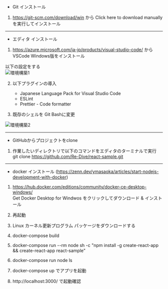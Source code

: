- Git インストール
1. https://git-scm.com/download/win
から
Click here to download manually を実行してインストール

---

- エディタ インストール
1. https://azure.microsoft.com/ja-jp/products/visual-studio-code/
から
VSCode Windows版をインストール

以下の設定をする  
![環境構築1](https://user-images.githubusercontent.com/56077133/103454337-45330680-4d26-11eb-8147-712720ff22b8.png)

2. 以下プラグインの導入
    - Japanese Language Pack for Visual Studio Code
    - ESLint
    - Prettier - Code formatter

3. 既存のシェルを Git Bashに変更

![環境構築2](https://user-images.githubusercontent.com/56077133/103454339-48c68d80-4d26-11eb-85ba-d57e08b5b5ac.png)

---

- GitHubからプロジェクトをclone

1. 作業したいディレクトリで以下のコマンドをエディタのターミナルで実行  
git clone https://github.com/Re-Dive/react-sample.git

---

- docker インストール (https://zenn.dev/ymasaoka/articles/start-nodejs-development-with-docker)

1. https://hub.docker.com/editions/community/docker-ce-desktop-windows/  
Get Docker Desktop for Windwos をクリックしてダウンロード & インストール

2. 再起動

3. Linux カーネル更新プログラム パッケージをダウンロードする

4. docker-compose build

5. docker-compose run --rm node sh -c "npm install -g create-react-app && create-react-app react-sample"

6. docker-compose run node ls

7. docker-compose up でアプリを起動

8. http://localhost:3000/ で起動確認
